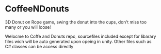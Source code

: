 # CoffeeNDonuts
3D Donut on Rope game, swing the donut into the cups, don't miss too many or you will loose!

Welocme to Coffe and Donuts repo, sourcefiles included except for libarary files wich will be auto generated upon opeing in unity.
Other files such as C# classes can be access directly
